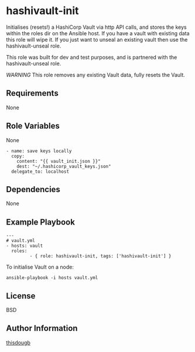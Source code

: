 # hashivault-init
Initialises (resets!) a HashiCorp Vault via http API calls, and stores the keys within the roles dir on the Ansible host.   If you have a vault with existing data this role will wipe it.    If you just want to unseal an existing vault then use the hashivault-unseal role.

This role was built for dev and test purposes, and is partnered with the hashivault-unseal role.

*WARNING* This role removes any existing Vault data, fully resets the Vault.

## Requirements
None

## Role Variables
None

```
- name: save keys locally
  copy:
    content: "{{ vault_init.json }}"
    dest: "~/.hashicorp_vault_keys.json"
  delegate_to: localhost
```

## Dependencies
None

## Example Playbook
```
---
# vault.yml
- hosts: vault
  roles:
         - { role: hashivault-init, tags: ['hashivault-init'] }
```
To initialise Vault on a node:
```
ansible-playbook -i hosts vault.yml
```

## License
BSD

## Author Information
[thisdougb](https://github.com/thisdougb)
